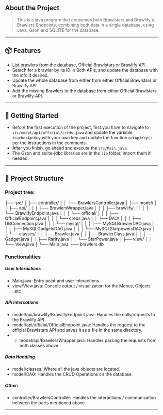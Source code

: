 
## About the Project
> This is a java program that consumes both Brawlstars and Brawlify's Brawlers Endpoints, combining both data in a single database, using Java, Gson and SQLITE for the database.

---

## 📦 Features

- List brawlers from the database, Official Brawlstars or Brawlify API.
- Search for a brawler by its ID in Both APIs, and update the database with the info if desired.
- Update the whole database from either from either Official Brawlstars or Brawlify API.
- Add the missing Brawlers to the database from either Official Brawlstars or Brawlify API.

---

## 🚀 Getting Started

- Before the first execution of the project, first you have to navigate to `src/model/api/official/creds.java` and update the variable `teacherApiKey` with your own key and update the function `getApiKey()` per the instructions in the comments.
- After you finish, go ahead and execute the `src/Main.java`
- The Gson and sqlite-jdbc libraries are in the `lib` folder, import them if needed.
---
## 📁 Project Structure
### Project tree:
├── src/
│   ├── controller/
│   │   └── BrawlersController.java
│   ├── model/
│   │   ├── api/
│   │   │   ├── BrawlersWrapper.java
│   │   │   ├── brawlify/
│   │   │   │   └── BrawlifyEndpoint.java
│   │   │   └── official/
│   │   │       ├── OfficialEndpoint.java
│   │   │       └── creds.java
│   │   ├── DAO/
│   │   │   ├── DBConnection.java
│   │   │   └── mysql/
│   │   │       ├── MySQLBrawlerDAO.java
│   │   │       ├── MySQLGadgetsDAO.java
│   │   │       └── MySQLStarpowersDAO.java
│   │   └── classes/
│   │       ├── Brawler.java
│   │       ├── BrawlerClass.java
│   │       ├── Gadget.java
│   │       ├── Rarity.java
│   │       └── StarPower.java
│   ├── view/
│   │   └── View.java
│   └── Main.java
└── brawlers.db
### Functionalities
##### User Interactions
- Main.java: Entry point and user interactions
- view/View.java: Console output / visualization for the Menus, Objects ..etc
##### API Intercations
- model/api/brawlify/BrawlifyEndpoint.java: Handles the calls/requests to the Brawlify API.
- model/api/official/OfficialEndpoint.java: Handles the request to the official Brawlstars API and saves it as a file in the same directory.
- - model/api/BrawlersWrapper.java: Handles parsing the requests from both classes above.
##### Data Handling
- model/classes: Where all the java objects are located.
- model/DAO: Handles the CRUD Operations on the database.
##### Other:
- controller/BrawlersController: Handles the interactions / communication between the parts mentioned above.
---


